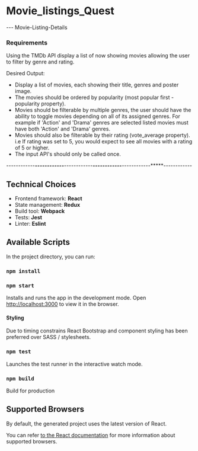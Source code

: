 # Movie_listings_Quest
--- Movie-Listing-Details

### Requirements
Using the TMDb API display a list of now showing movies allowing the user to filter by genre and rating.

Desired Output:
- Display a list of movies, each showing their title, genres and poster image.
- The movies should be ordered by popularity (most popular first - popularity property).
- Movies should be filterable by multiple genres, the user should have the ability to toggle movies depending on all of its assigned genres. For example if 'Action' and 'Drama' genres are selected listed movies must have both 'Action' and 'Drama' genres.
- Movies should also be filterable by their rating (vote_average property). i.e If rating was set to 5, you would expect to see all movies with a rating of 5 or higher.
- The input API's should only be called once.

------------*****------------*****------------*****------------*****------------*****------------

## Technical Choices
- Frontend framework: **React**
- State management: **Redux**
- Build tool: **Webpack**
- Tests: **Jest**
- Linter: **Eslint**

## Available Scripts

In the project directory, you can run:

### `npm install`
### `npm start`

Installs and runs the app in the development mode.
Open [http://localhost:3000](http://localhost:3000) to view it in the browser.

#### Styling
Due to timing constrains React Bootstrap and component styling has been preferred over SASS / stylesheets.

### `npm test`

Launches the test runner in the interactive watch mode.

### `npm build`

Build for production

## Supported Browsers

By default, the generated project uses the latest version of React.

You can refer [to the React documentation](https://reactjs.org/docs/react-dom.html#browser-support) for more information about supported browsers.


